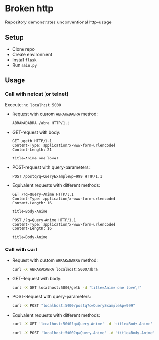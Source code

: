 # Broken http
Repository demonstrates unconventional http-usage

## Setup
- Clone repo
- Create environment
- Install `flask`
- Run `main.py`

## Usage
### Call with netcat (or telnet)
Execute: `nc localhost 5000`
- Request with custom `ABRAKADABRA` method:
  ```
  ABRAKADABRA /abra HTTP/1.1
  ```
- GET-request with body:
  ```
  GET /getb HTTP/1.1
  Content-Type: application/x-www-form-urlencoded
  Content-Length: 21

  title=Anime one love!
  ```
- POST-request with query-parameters:
  ```
  POST /postq?q=QueryExample&p=999 HTTP/1.1
  ```
- Equivalent requests with different methods:
  ```
  GET /?q=Query-Anime HTTP/1.1
  Content-Type: application/x-www-form-urlencoded
  Content-Length: 16

  title=Body-Anime
  ```
  ```
  POST /?q=Query-Anime HTTP/1.1
  Content-Type: application/x-www-form-urlencoded
  Content-Length: 16

  title=Body-Anime
  ```


### Call with curl
- Request with custom `ABRAKADABRA` method:
  ```bash
  curl -X ABRAKADABRA localhost:5000/abra
  ```
- GET-Request with body:
  ```bash
  curl -X GET localhost:5000/getb -d "title=Anime one love\!"
  ```
- POST-Request with query-parameters:
  ```bash
  curl -X POST "localhost:5000/postq?q=QueryExample&p=999"
  ```
- Equivalent requests with different methods:
  ```bash
  curl -X GET 'localhost:5000?q=Query-Anime' -d 'title=Body-Anime'
  ```
  ```bash
  curl -X POST 'localhost:5000?q=Query-Anime' -d 'title=Body-Anime'
  ```
